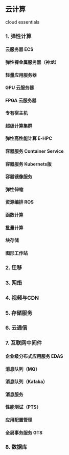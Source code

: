 ## 云计算
cloud essentials

### 1. 弹性计算

#### 云服务器 ECS
#### 弹性裸金属服务器（神龙）
#### 轻量应用服务器
#### GPU 云服务器
#### FPGA 云服务器
#### 专有宿主机
#### 超级计算集群
#### 弹性高性能计算 E-HPC
#### 容器服务 Container Service
#### 容器服务 Kubernets版
#### 容器镜像服务
#### 弹性伸缩
#### 资源编排 ROS
#### 函数计算
#### 批量计算
#### 块存储
#### 图形工作站

### 2. 迁移
### 3. 网络
### 4. 视频与CDN
### 5. 存储服务
### 6. 云通信
### 7. 互联网中间件

#### 企业级分布式应用服务 EDAS
#### 消息队列（MQ）
#### 消息队列（Kafaka）
#### 消息服务
#### 性能测试（PTS）
#### 应用配置管理
#### 全局事务服务 GTS


### 8. 数据库